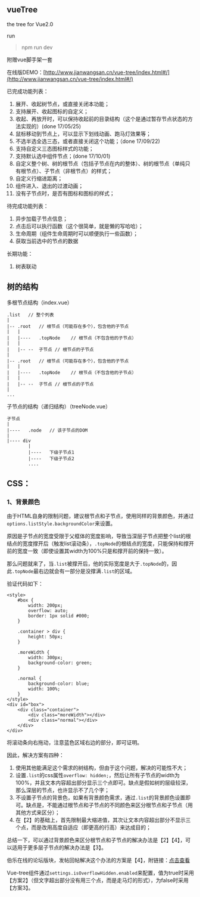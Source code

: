 <h2> vueTree</h2>

the tree for Vue2.0

run
> npm run dev

附赠vue脚手架一套

在线版DEMO：[http://www.jianwangsan.cn/vue-tree/index.html#/](http://www.jianwangsan.cn/vue-tree/index.html#/)

已完成功能列表：

1. 展开、收起树节点，或直接关闭本功能；
2. 支持展开、收起图标的自定义；
3. 收起、再放开时，可以保持收起前的目录结构（这个是通过暂存节点状态的方法实现的）(done 17/05/25)
4. 鼠标移动到节点上，可以显示下划线动画、跑马灯效果等；
5. 不选半选全选三态，或者直接关闭这个功能；（done 17/09/22)
6. 支持自定义三态图标样式的功能；
7. 支持默认选中组件节点；(done 17/10/01)
8. 自定义整个树、树的根节点（包括子节点在内的整体）、树的根节点（单纯只有根节点）、子节点（非根节点）的样式；
9. 自定义行缩进距离；
10. 组件进入、退出的过渡动画；
11. 没有子节点时，是否有图标和图标的样式；

待完成功能列表：

1. 异步加载子节点信息；
2. 点击后可以执行函数（这个很简单，就是懒的写哈哈）；
3. 生命周期（组件生命周期时可以顺便执行一些函数）；
4. 获取当前选中的节点的数据

长期功能：

1. 树表联动


<h2>树的结构</h2>

多根节点结构（index.vue）

```
.list	// 整个列表
|
|-- .root	// 根节点（可能存在多个），包含他的子节点
|	|
|	|----	.topNode	// 根节点（不包含他的子节点）
|	|
|	|--	--	子节点	// 根节点的子节点
|
|-- .root	// 根节点（可能存在多个），包含他的子节点
|	|
|	|----	.topNode	// 根节点（不包含他的子节点）
|	|
|	|--	--	子节点	// 根节点的子节点
|
...
```

子节点的结构（递归结构）（treeNode.vue）

```
子节点
|
|----	.node	// 该子节点的DOM
|
|---- div
		|
		|----	下级子节点1
		|----	下级子节点2
		....
```


<h2>CSS：</h2>

<h3>1、背景颜色</h3>

由于HTML自身的限制问题，建议根节点和子节点，使用同样的背景颜色，并通过``options.listStyle.backgroundColor``来设置。

原因是子节点的宽度受限于父框体的宽度影响，导致当深层子节点把整个list的根结点的宽度撑开后（触发list滚动条），``.topNode``的根结点的宽度，只能保持和撑开前的宽度一致（即使设置其width为100%只是和撑开前的保持一致）。

那么问题就来了，当``.list``被撑开后，他的实际宽度是大于``.topNode``的，因此``.topNode``最右边就会有一部分是没撑满``.list``的区域。

验证代码如下：

```
<style>
    #box {
        width: 200px;
        overflow: auto;
        border: 1px solid #000;
    }

    .container > div {
        height: 50px;
    }

    .moreWidth {
        width: 300px;
        background-color: green;
    }

    .normal {
        background-color: blue;
        width: 100%;
    }
</style>
<div id="box">
    <div class="container">
        <div class="moreWidth"></div>
        <div class="normal"></div>
    </div>
</div>
```

将滚动条向右拖动，注意蓝色区域右边的部分，即可证明。

因此，解决方案有四种：

1. 使用其他能满足这个需求的树结构，但由于这个问题，解决的可能性不大；
2. 设置``.list``的css属性``overflow: hidden;``，然后让所有子节点的width为100%，并且文本内容超出部分显示三个点即可。缺点是假如树的层级较深，那么深层的节点，也许显示不了几个字；
3. 不设置子节点的背景色，如果有背景颜色需求，通过``.list``的背景颜色设置即可。缺点是，不能通过根节点和子节点的不同颜色来区分根节点和子节点（用其他方式来区分）；
4. 在【2】的基础上，首先限制最大缩进值，其次让文本内容超出部分不显示三个点，而是改用高度自适应（即更高的行高）来达成目的；

总结一下，可以通过背景颜色来区分根节点和子节点的解决办法是【2】【4】，可以适用于更多层子节点的解决办法是【3】。

伯乐在线的论坛版块，发帖回帖解决这个办法的方案是【4】，附链接：[点击查看](http://group.jobbole.com/)

Vue-tree组件通过``settings.isOverflowHidden.enabled``来配置，值为true时采用【方案2】（但文字超出部分没有用三个点，而是走马灯的形式），为false时采用【方案3】。

